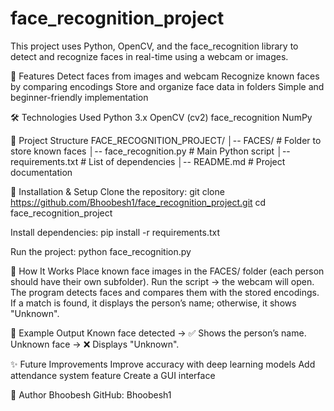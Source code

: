 # face_recognition_project
This project uses Python, OpenCV, and the face_recognition library to detect and recognize faces in real-time using a webcam or images.

🚀 Features
Detect faces from images and webcam
Recognize known faces by comparing encodings
Store and organize face data in folders
Simple and beginner-friendly implementation

🛠️ Technologies Used
Python 3.x
OpenCV (cv2)
face_recognition
NumPy

📂 Project Structure
FACE_RECOGNITION_PROJECT/
│-- FACES/                 # Folder to store known faces
│-- face_recognition.py    # Main Python script
│-- requirements.txt       # List of dependencies
│-- README.md              # Project documentation

🔧 Installation & Setup
Clone the repository:
git clone https://github.com/Bhoobesh1/face_recognition_project.git
cd face_recognition_project

Install dependencies:
pip install -r requirements.txt


Run the project:
python face_recognition.py


🎯 How It Works
Place known face images in the FACES/ folder (each person should have their own subfolder).
Run the script → the webcam will open.
The program detects faces and compares them with the stored encodings.
If a match is found, it displays the person’s name; otherwise, it shows "Unknown".

📸 Example Output
Known face detected → ✅ Shows the person’s name.
Unknown face → ❌ Displays "Unknown".

✨ Future Improvements
Improve accuracy with deep learning models
Add attendance system feature
Create a GUI interface

👤 Author
Bhoobesh
GitHub: Bhoobesh1
